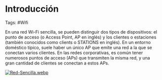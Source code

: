 # Introducción

Tags: #Wifi 

En una red Wi-Fi sencilla, se pueden distinguir dos tipos de dispositivos: el punto de acceso (o Access Point, AP en inglés) y los clientes o estaciones (también conocidos como clients o STATIONS en inglés). En un entorno doméstico típico, suele haber un único AP que emite una red a la que se conectan varios clientes. En las redes corporativas, es común tener numerosos puntos de acceso (APs) que transmiten la misma red, y una gran cantidad de clientes se conectan a estos APs.

[![Red-Sencilla.webp](https://i.postimg.cc/bY9VVGCT/Red-Sencilla.webp)](https://postimg.cc/Z00LCqhB)


